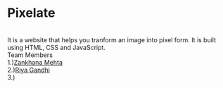 # Pixelate
<br>
It is a website that helps you tranform an image into pixel form. It is built using HTML, CSS and JavaScript.
<br>
Team Members
<br>
1.)<a href="https://github.com/zankhana46">Zankhana Mehta </a>
<br>
2.)<a href="https://github.com/Riya1929">Riya Gandhi </a>
<br>
3.)
